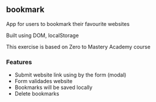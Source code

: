 ## bookmark

App for users to bookmark their favourite websites

Built using DOM, localStorage

This exercise is based on Zero to Mastery Academy course

### Features
- Submit website link using by the form (modal)
- Form validades website
- Bookmarks will be saved locally
- Delete bookmarks
  